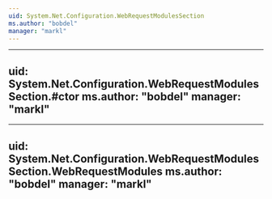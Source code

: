```yaml
---
uid: System.Net.Configuration.WebRequestModulesSection
ms.author: "bobdel"
manager: "markl"
---
```


---
uid: System.Net.Configuration.WebRequestModulesSection.#ctor
ms.author: "bobdel"
manager: "markl"
---

---
uid: System.Net.Configuration.WebRequestModulesSection.WebRequestModules
ms.author: "bobdel"
manager: "markl"
---

